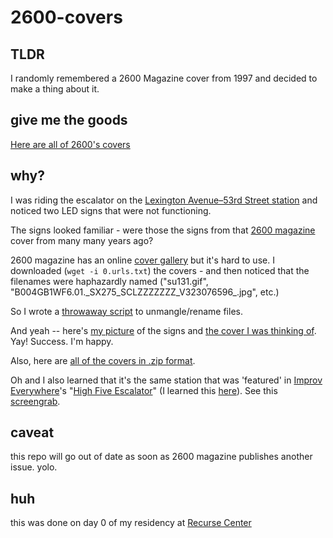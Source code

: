 # 2600-covers

## TLDR

I randomly remembered a 2600 Magazine cover from 1997 and decided to make a thing about it.

## give me the goods

[Here are all of 2600's covers](https://2600.greg.technology/COVERS.html)

## why?

I was riding the escalator on the [Lexington Avenue–53rd Street station](https://en.wikipedia.org/wiki/Lexington_Avenue/51st_Street_station#IND_Queens_Boulevard_Line_platform) and noticed two LED signs that were not functioning.

The signs looked familiar - were those the signs from that [2600 magazine](https://www.2600.com/) cover from many many years ago?

2600 magazine has an online [cover gallery](https://www.2600.com/Magazine/CoverGallery) but it's hard to use. I downloaded (`wget -i 0.urls.txt`) the covers - and then noticed that the filenames were haphazardly named ("su131.gif", "B004GB1WF6.01.\_SX275_SCLZZZZZZZ_V323076596\_.jpg", etc.)

So I wrote a [throwaway script](3.process.py) to unmangle/rename files.

And yeah -- here's [my picture](4.lexington-53rd-mine.jpg) of the signs and [the cover I was thinking of](7.the-cover.png). Yay! Success. I'm happy.

Also, here are [all of the covers in .zip format](https://github.com/gregsadetsky/2600-covers/raw/main/6.covers.zip).

Oh and I also learned that it's the same station that was 'featured' in [Improv Everywhere](https://improveverywhere.com/)'s "[High Five Escalator](https://www.youtube.com/watch?v=Abt8aAB-Dr0)" (I learned this [here](http://www.projectsubwaynyc.com/blog/2017/1/5/stations-escalators-and-high-fives)). See this [screengrab](5.lexington-53rd-high-five.png).

## caveat

this repo will go out of date as soon as 2600 magazine publishes another issue. yolo.

## huh

this was done on day 0 of my residency at [Recurse Center](https://www.recurse.com/)
